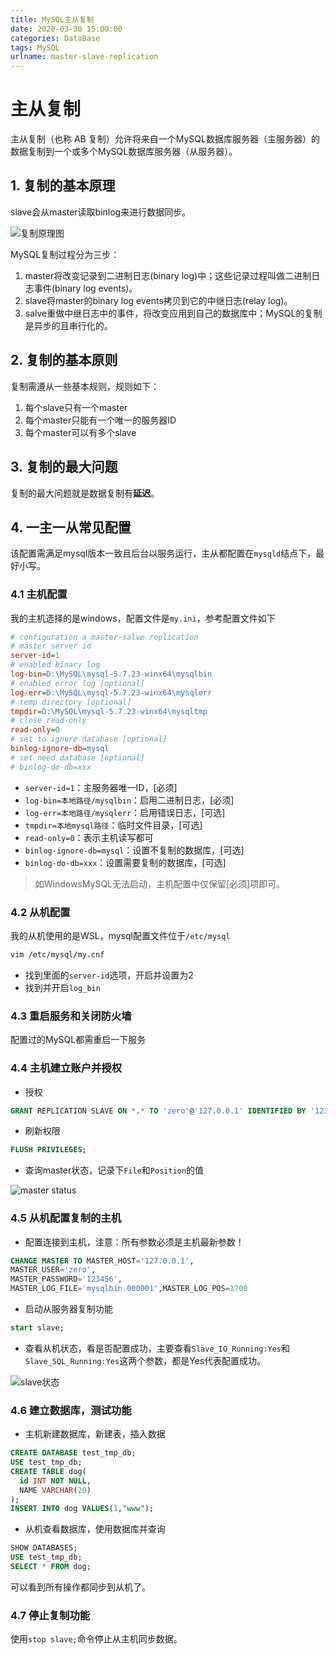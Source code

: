 ```yaml
---
title: MySQL主从复制
date: 2020-03-30 15:00:00
categories: DataBase
tags: MySQL
urlname: master-slave-replication
---
```




# 主从复制

 主从复制（也称 AB 复制）允许将来自一个MySQL数据库服务器（主服务器）的数据复制到一个或多个MySQL数据库服务器（从服务器）。 

<!--more-->

## 1. 复制的基本原理

slave会从master读取binlog来进行数据同步。

![复制原理图](http://yanxuan.nosdn.127.net/dcbb07ac1dc4d00c963fd13165dff0ea.png)

MySQL复制过程分为三步：

1. master将改变记录到二进制日志(binary log)中；这些记录过程叫做二进制日志事件(binary log events)。
2. slave将master的binary log events拷贝到它的中继日志(relay log)。
3. salve重做中继日志中的事件，将改变应用到自己的数据库中；MySQL的复制是异步的且串行化的。

## 2. 复制的基本原则

复制需遵从一些基本规则，规则如下：

1. 每个slave只有一个master
2. 每个master只能有一个唯一的服务器ID
3. 每个master可以有多个slave

## 3. 复制的最大问题

复制的最大问题就是数据复制有**延迟**。

## 4. 一主一从常见配置

该配置需满足mysql版本一致且后台以服务运行，主从都配置在`mysqld`结点下，最好小写。

### 4.1 主机配置

我的主机选择的是windows，配置文件是`my.ini`，参考配置文件如下

```ini
# configuration a master-salve replication
# master server id
server-id=1
# enabled binary log
log-bin=D:\MySQL\mysql-5.7.23-winx64\mysqlbin
# enabled error log [optional]
log-err=D:\MySQL\mysql-5.7.23-winx64\mysqlerr
# temp directory [optional]
tmpdir=D:\MySQL\mysql-5.7.23-winx64\mysqltmp
# close read-only
read-only=0
# set to ignore database [optional]
binlog-ignore-db=mysql
# set need database [optional]
# binlog-do-db=xxx
```

- `server-id=1`：主服务器唯一ID，[必须]
- `log-bin=本地路径/mysqlbin`：启用二进制日志，[必须]
- `log-err=本地路径/mysqlerr`：启用错误日志，[可选]
- `tmpdir=本地mysql路径`：临时文件目录，[可选]
- `read-only=0`：表示主机读写都可
- `binlog-ignore-db=mysql`：设置不复制的数据库，[可选]
- `binlog-do-db=xxx`：设置需要复制的数据库，[可选]

> 如WindowsMySQL无法启动，主机配置中仅保留[必须]项即可。

### 4.2 从机配置

我的从机使用的是WSL，mysql配置文件位于`/etc/mysql`

```bash
vim /etc/mysql/my.cnf
```

- 找到里面的`server-id`选项，开启并设置为2
- 找到并开启`log_bin`

### 4.3 重启服务和关闭防火墙

配置过的MySQL都需重启一下服务

### 4.4 主机建立账户并授权

- 授权

```sql
GRANT REPLICATION SLAVE ON *.* TO 'zero'@'127.0.0.1' IDENTIFIED BY '123456';
```

- 刷新权限

```sql
FLUSH PRIVILEGES;
```

- 查询master状态，记录下`File`和`Position`的值

![master status](http://yanxuan.nosdn.127.net/20246fcf4d185ab15fa4562cc0a9e33e.png)



### 4.5 从机配置复制的主机

- 配置连接到主机，注意：所有参数必须是主机最新参数！

```sql
CHANGE MASTER TO MASTER_HOST='127.0.0.1',
MASTER_USER='zero',
MASTER_PASSWORD='123456',
MASTER_LOG_FILE='mysqlbin.000001',MASTER_LOG_POS=1700
```

- 启动从服务器复制功能

```sql
start slave;
```

- 查看从机状态，看是否配置成功，主要查看`Slave_IO_Running:Yes`和`Slave_SQL_Running:Yes`这两个参数，都是Yes代表配置成功。

![slave状态](http://yanxuan.nosdn.127.net/1d57f2db529f15c5a32f9c4c050e87b7.png)



### 4.6 建立数据库，测试功能

- 主机新建数据库，新建表，插入数据

```sql
CREATE DATABASE test_tmp_db;
USE test_tmp_db;
CREATE TABLE dog(
  id INT NOT NULL,
  NAME VARCHAR(20)
);
INSERT INTO dog VALUES(1,"www");
```

- 从机查看数据库，使用数据库并查询

```sql
SHOW DATABASES;
USE test_tmp_db;
SELECT * FROM dog;
```

可以看到所有操作都同步到从机了。

### 4.7 停止复制功能

使用`stop slave;`命令停止从主机同步数据。